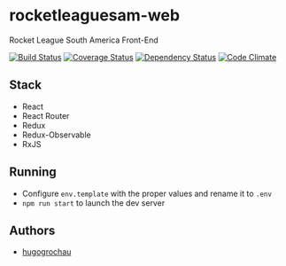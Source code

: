 # rocketleaguesam-web
Rocket League South America Front-End

[![Build Status](https://travis-ci.org/hugogrochau/rocketleaguesam-web.svg?branch=master)](https://travis-ci.org/hugogrochau/rocketleaguesam-web)
[![Coverage Status](https://coveralls.io/repos/github/hugogrochau/rocketleaguesam-web/badge.svg?branch=master)](https://coveralls.io/github/hugogrochau/rocketleaguesam-web?branch=master)
[![Dependency Status](https://www.versioneye.com/user/projects/58825cdae25f590036536224/badge.svg)](https://www.versioneye.com/user/projects/58825cdae25f590036536224)
[![Code Climate](https://codeclimate.com/github/hugogrochau/rocketleaguesam-web.svg)](https://codeclimate.com/github/hugogrochau/rocketleaguesam-web)

## Stack
* React
* React Router
* Redux
* Redux-Observable
* RxJS

## Running
* Configure `env.template` with the proper values and rename it to `.env`
* `npm run start` to launch the dev server

## Authors
* [hugogrochau](http://hugo.grochau.com)
